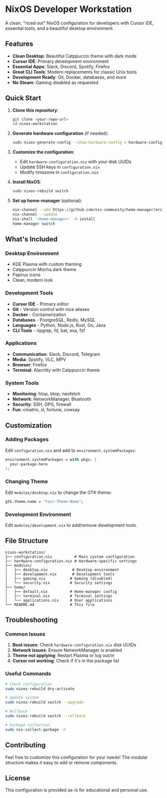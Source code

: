 # NixOS Developer Workstation

A clean, "riced out" NixOS configuration for developers with Cursor IDE, essential tools, and a beautiful desktop environment.

## Features

- **Clean Desktop**: Beautiful Catppuccin theme with dark mode
- **Cursor IDE**: Primary development environment
- **Essential Apps**: Slack, Discord, Spotify, Firefox
- **Great CLI Tools**: Modern replacements for classic Unix tools
- **Development Ready**: Git, Docker, databases, and more
- **No Steam**: Gaming disabled as requested

## Quick Start

1. **Clone this repository**:
   ```bash
   git clone <your-repo-url>
   cd nixos-workstation
   ```

2. **Generate hardware configuration** (if needed):
   ```bash
   sudo nixos-generate-config --show-hardware-config > hardware-configuration.nix
   ```

3. **Customize the configuration**:
   - Edit `hardware-configuration.nix` with your disk UUIDs
   - Update SSH keys in `configuration.nix`
   - Modify timezone in `configuration.nix`

4. **Install NixOS**:
   ```bash
   sudo nixos-rebuild switch
   ```

5. **Set up home-manager** (optional):
   ```bash
   nix-channel --add https://github.com/nix-community/home-manager/archive/release-23.11.tar.gz home-manager
   nix-channel --update
   nix-shell '<home-manager>' -A install
   home-manager switch
   ```

## What's Included

### Desktop Environment
- KDE Plasma with custom theming
- Catppuccin Mocha dark theme
- Papirus icons
- Clean, modern look

### Development Tools
- **Cursor IDE** - Primary editor
- **Git** - Version control with nice aliases
- **Docker** - Containerization
- **Databases** - PostgreSQL, Redis, MySQL
- **Languages** - Python, Node.js, Rust, Go, Java
- **CLI Tools** - ripgrep, fd, bat, exa, fzf

### Applications
- **Communication**: Slack, Discord, Telegram
- **Media**: Spotify, VLC, MPV
- **Browser**: Firefox
- **Terminal**: Alacritty with Catppuccin theme

### System Tools
- **Monitoring**: htop, btop, neofetch
- **Network**: NetworkManager, Bluetooth
- **Security**: SSH, GPG, firewall
- **Fun**: cmatrix, sl, fortune, cowsay

## Customization

### Adding Packages
Edit `configuration.nix` and add to `environment.systemPackages`:
```nix
environment.systemPackages = with pkgs; [
  your-package-here
];
```

### Changing Theme
Edit `modules/desktop.nix` to change the GTK theme:
```nix
gtk.theme.name = "Your-Theme-Name";
```

### Development Environment
Edit `modules/development.nix` to add/remove development tools.

## File Structure

```
nixos-workstation/
├── configuration.nix          # Main system configuration
├── hardware-configuration.nix # Hardware-specific settings
├── modules/
│   ├── desktop.nix           # Desktop environment
│   ├── development.nix       # Development tools
│   ├── gaming.nix           # Gaming (disabled)
│   └── security.nix         # Security settings
├── home/
│   ├── default.nix          # Home-manager config
│   ├── terminal.nix         # Terminal settings
│   └── applications.nix     # User applications
└── README.md                # This file
```

## Troubleshooting

### Common Issues

1. **Boot issues**: Check `hardware-configuration.nix` disk UUIDs
2. **Network issues**: Ensure NetworkManager is enabled
3. **Theme not applying**: Restart Plasma or log out/in
4. **Cursor not working**: Check if it's in the package list

### Useful Commands

```bash
# Check configuration
sudo nixos-rebuild dry-activate

# Update system
sudo nixos-rebuild switch --upgrade

# Rollback
sudo nixos-rebuild switch --rollback

# Garbage collection
sudo nix-collect-garbage -d
```

## Contributing

Feel free to customize this configuration for your needs! The modular structure makes it easy to add or remove components.

## License

This configuration is provided as-is for educational and personal use. 